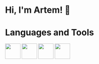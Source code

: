 # Hi, I'm Artem! 👋

# Languages and Tools
<img src="https://cdn.jsdelivr.net/gh/devicons/devicon/icons/html5/html5-plain-wordmark.svg" width="50" heigth="50"/> <img src="https://cdn.jsdelivr.net/gh/devicons/devicon/icons/css3/css3-plain-wordmark.svg" width="50" heigth="50" /> <img src="https://cdn.jsdelivr.net/gh/devicons/devicon/icons/javascript/javascript-plain.svg" width="50" heigth="50"/> <img src="https://cdn.jsdelivr.net/gh/devicons/devicon/icons/sass/sass-original.svg" width="50" heigth="50"/>

          
<!--
**mopjiex/mopjiex** is a ✨ _special_ ✨ repository because its `README.md` (this file) appears on your GitHub profile.

Here are some ideas to get you started:

- 🔭 I’m currently working on ...
- 🌱 I’m currently learning ...
- 👯 I’m looking to collaborate on ...
- 🤔 I’m looking for help with ...
- 💬 Ask me about ...
- 📫 How to reach me: ...
- 😄 Pronouns: ...
- ⚡ Fun fact: ...
-->
